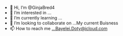 - 👋 Hi, I’m @GinjaBred4
- 👀 I’m interested in ...
- 🌱 I’m currently learning ...
- 💞️ I’m looking to collaborate on ...My current Buisness
- 📫 How to reach me ...Bayelei.Doty@icloud.com

<!---
GinjaBred4/GinjaBred4 is a ✨ special ✨ repository because its `README.md` (this file) appears on your GitHub profile.
You can click the Preview link to take a look at your changes.
--->
